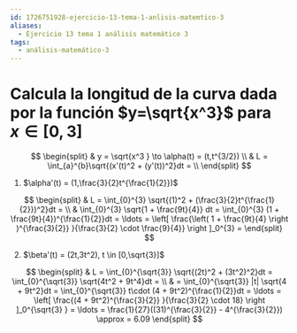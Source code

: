 ```yaml
---
id: 1726751928-ejercicio-13-tema-1-anlisis-matemtico-3
aliases:
  - Ejercicio 13 tema 1 análisis matemático 3
tags:
  - análisis-matemático-3
---
```


# Calcula la longitud de la curva dada por la función $y=\sqrt{x^3}$ para $x\in [0,3]$

$$
\begin{split}
    & y = \sqrt{x^3 } \to \alpha(t) = (t,t^{3/2}) \\
    & L = \int_{a}^{b}\sqrt{(x'(t)^2 + (y'(t))^2}dt = \\
\end{split}
$$

1. $\alpha'(t) = (1,\frac{3}{2}t^{\frac{1}{2}})$

$$
\begin{split}
    & L = \int_{0}^{3} \sqrt{(1)^2 + (\frac{3}{2}t^{\frac{1}{2}})^2}dt = \\ 
    & \int_{0}^{3} \sqrt{1 + \frac{9t}{4}} dt = \int_{0}^{3} (1 + \frac{9t}{4})^{\frac{1}{2}}dt = \ldots = \left[ \frac{\left( 1 + \frac{9t}{4} \right )^{\frac{3}{2}} }{\frac{3}{2} \cdot  \frac{9}{4}} \right ]_0^{3} = 
\end{split}
$$

2. $\beta'(t) = (2t,3t^2), t \in [0,\sqrt{3}]$

$$
\begin{split}
    & L = \int_{0}^{\sqrt{3}} \sqrt{(2t)^2 + (3t^2)^2}dt = \int_{0}^{\sqrt{3}} \sqrt{4t^2 + 9t^4}dt = \\
    & = \int_{0}^{\sqrt{3}} |t| \sqrt{4 + 9t^2}dt = \int_{0}^{\sqrt{3}} t\cdot (4 + 9t^2)^{\frac{1}{2}}dt = \ldots  = \left[ \frac{(4 + 9t^2)^{\frac{3}{2}} }{\frac{3}{2} \cdot  18} \right ]_0^{\sqrt{3} } = \ldots = \frac{1}{27}((31)^{\frac{3}{2}} - 4^{\frac{3}{2}}) \approx = 6.09
\end{split}
$$
